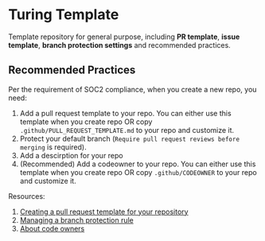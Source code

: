 # Turing Template

Template repository for general purpose, including **PR template**, **issue template**, **branch protection settings** and recommended practices.

## Recommended Practices

Per the requirement of SOC2 compliance, when you create a new repo, you need:

1. Add a pull request template to your repo. You can either use this template when you create repo OR copy `.github/PULL_REQUEST_TEMPLATE.md` to your repo and customize it.
2. Protect your default branch (`Require pull request reviews before merging` is required).
3. Add a descirption for your repo
4. (Recommended) Add a codeowner to your repo. You can either use this template when you create repo OR copy `.github/CODEOWNER` to your repo and customize it.

Resources:

1. [Creating a pull request template for your repository](https://docs.github.com/en/github/building-a-strong-community/creating-a-pull-request-template-for-your-repository)
2. [Managing a branch protection rule](https://docs.github.com/en/github/administering-a-repository/managing-a-branch-protection-rule)
3. [About code owners](https://docs.github.com/en/github/creating-cloning-and-archiving-repositories/about-code-owners#example-of-a-codeowners-file)
